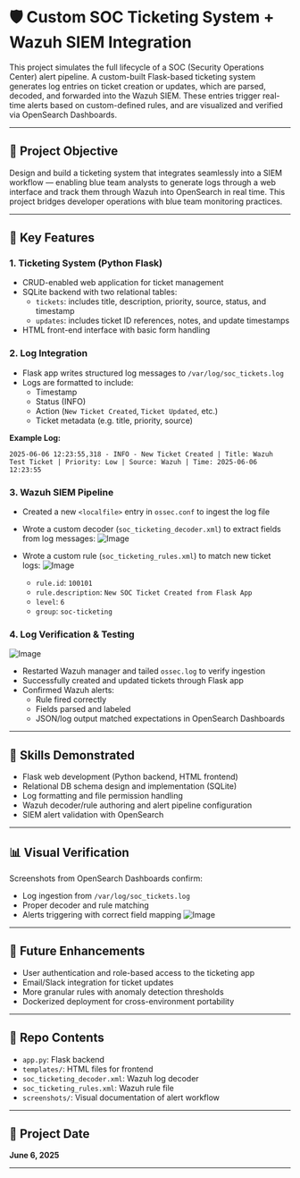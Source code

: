 # 🛡️ Custom SOC Ticketing System + Wazuh SIEM Integration

This project simulates the full lifecycle of a SOC (Security Operations Center) alert pipeline. A custom-built Flask-based ticketing system generates log entries on ticket creation or updates, which are parsed, decoded, and forwarded into the Wazuh SIEM. These entries trigger real-time alerts based on custom-defined rules, and are visualized and verified via OpenSearch Dashboards.

---

## 📌 Project Objective
Design and build a ticketing system that integrates seamlessly into a SIEM workflow — enabling blue team analysts to generate logs through a web interface and track them through Wazuh into OpenSearch in real time. This project bridges developer operations with blue team monitoring practices.

---

## 🧱 Key Features

### 1. Ticketing System (Python Flask)
- CRUD-enabled web application for ticket management
- SQLite backend with two relational tables:
  - `tickets`: includes title, description, priority, source, status, and timestamp
  - `updates`: includes ticket ID references, notes, and update timestamps
- HTML front-end interface with basic form handling

### 2. Log Integration
- Flask app writes structured log messages to `/var/log/soc_tickets.log`
- Logs are formatted to include:
  - Timestamp
  - Status (INFO)
  - Action (`New Ticket Created`, `Ticket Updated`, etc.)
  - Ticket metadata (e.g. title, priority, source)

**Example Log:**
```
2025-06-06 12:23:55,318 - INFO - New Ticket Created | Title: Wazuh Test Ticket | Priority: Low | Source: Wazuh | Time: 2025-06-06 12:23:55
```

### 3. Wazuh SIEM Pipeline
- Created a new `<localfile>` entry in `ossec.conf` to ingest the log file
- Wrote a custom decoder (`soc_ticketing_decoder.xml`) to extract fields from log messages:
  ![Image](https://github.com/user-attachments/assets/6c0e9da6-e931-42a5-b4bd-d6bcc6a5016b)

- Wrote a custom rule (`soc_ticketing_rules.xml`) to match new ticket logs:
  ![Image](https://github.com/user-attachments/assets/aaa969f2-71d1-4e3e-90d6-07d3ab16d95b)
  - `rule.id`: `100101`
  - `rule.description`: `New SOC Ticket Created from Flask App`
  - `level`: `6`
  - `group`: `soc-ticketing`

### 4. Log Verification & Testing
![Image](https://github.com/user-attachments/assets/6c032647-8b4c-4f4e-b114-f8f14c2eb731)
- Restarted Wazuh manager and tailed `ossec.log` to verify ingestion
- Successfully created and updated tickets through Flask app
- Confirmed Wazuh alerts:
  - Rule fired correctly
  - Fields parsed and labeled
  - JSON/log output matched expectations in OpenSearch Dashboards

---

## 🧠 Skills Demonstrated
- Flask web development (Python backend, HTML frontend)
- Relational DB schema design and implementation (SQLite)
- Log formatting and file permission handling
- Wazuh decoder/rule authoring and alert pipeline configuration
- SIEM alert validation with OpenSearch

---

## 📊 Visual Verification
Screenshots from OpenSearch Dashboards confirm:
- Log ingestion from `/var/log/soc_tickets.log`
- Proper decoder and rule matching
- Alerts triggering with correct field mapping
![Image](https://github.com/user-attachments/assets/bf6157d6-e116-432b-a54e-e036a4ae993e)

---

## 🧪 Future Enhancements
- User authentication and role-based access to the ticketing app
- Email/Slack integration for ticket updates
- More granular rules with anomaly detection thresholds
- Dockerized deployment for cross-environment portability

---

## 🧩 Repo Contents
- `app.py`: Flask backend
- `templates/`: HTML files for frontend
- `soc_ticketing_decoder.xml`: Wazuh log decoder
- `soc_ticketing_rules.xml`: Wazuh rule file
- `screenshots/`: Visual documentation of alert workflow

---

## 📅 Project Date
**June 6, 2025**

---

